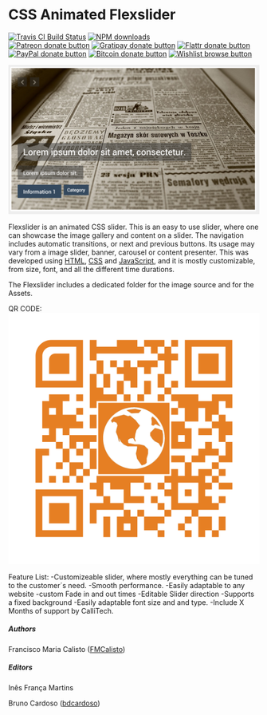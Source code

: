 # CSS Animated Flexslider

<!-- BADGES/ -->

<span class="badge-travisci"><a href="http://travis-ci.org/CalliTechDev/css-animated-flexslider" title="Check this project's build status on TravisCI"><img src="https://img.shields.io/travis/CalliTechDev/css-animated-flexslider/master.svg" alt="Travis CI Build Status" /></a></span>
<span class="badge-npmdownloads"><a href="https://npmjs.org/package/css-animated-flexslider" title="View this project on NPM"><img src="https://img.shields.io/npm/dm/css-animated-flexslider.svg" alt="NPM downloads" /></a></span>
<br class="badge-separator" />
<span class="badge-patreon"><a href="http://patreon.com/CalliTechDev" title="Donate to this project using Patreon"><img src="https://img.shields.io/badge/patreon-donate-yellow.svg" alt="Patreon donate button" /></a></span>
<span class="badge-gratipay"><a href="https://www.gratipay.com/CalliTechDev" title="Donate weekly to this project using Gratipay"><img src="https://img.shields.io/badge/gratipay-donate-yellow.svg" alt="Gratipay donate button" /></a></span>
<span class="badge-flattr"><a href="https://flattr.com/profile/CalliTechDev" title="Donate to this project using Flattr"><img src="https://img.shields.io/badge/flattr-donate-yellow.svg" alt="Flattr donate button" /></a></span>
<span class="badge-paypal"><a href="#" title="Donate to this project using Paypal"><img src="https://img.shields.io/badge/paypal-donate-yellow.svg" alt="PayPal donate button" /></a></span>
<span class="badge-bitcoin"><a href="#" title="Donate once-off to this project using Bitcoin"><img src="https://img.shields.io/badge/bitcoin-donate-yellow.svg" alt="Bitcoin donate button" /></a></span>
<span class="badge-wishlist"><a href="#" title="Buy an item on our wishlist for us"><img src="https://img.shields.io/badge/wishlist-donate-yellow.svg" alt="Wishlist browse button" /></a></span>

<!-- /BADGES -->

![alt tag](assets/screenshot1.png "Slider Preview")

Flexslider is an animated CSS slider. This is an easy to use slider, where one 
can showcase the image gallery and content on a slider. The navigation includes automatic transitions, or 
next and previous buttons. Its usage may vary from a image slider, banner, carousel or content presenter. This was developed using [HTML](http://www.w3schools.com/html/), [CSS](http://www.w3schools.com/css/) and [JavaScript](http://www.w3schools.com/js/), and it is mostly customizable, from size, font, and all the different time durations.

The Flexslider includes a dedicated folder for the image source and for the Assets.

QR CODE:
![alt tag](assets/CSS_Animated_Flexslider_large.png "QR CODE")

 Feature List:
-Customizeable slider, where mostly everything can be tuned to the customer´s need.
-Smooth performance.
-Easily adaptable to any website
-custom Fade in and out times 
-Editable Slider direction 
-Supports a fixed background
-Easily adaptable font size and and type.
-Include X Months of support by CalliTech.


##### Authors

Francisco Maria Calisto ([FMCalisto](https://github.com/FMCalisto))

##### Editors

Inês França Martins

Bruno Cardoso ([bdcardoso](https://github.com/bdcardoso))
